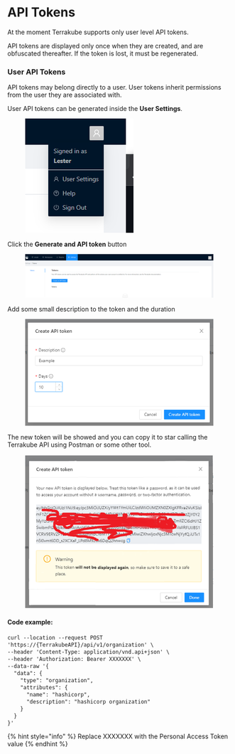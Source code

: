 # API Tokens

At the moment Terrakube supports only user level API tokens.&#x20;

API tokens are displayed only once when they are created, and are obfuscated thereafter. If the token is lost, it must be regenerated.

### User API Tokens <a href="#user-api-tokens" id="user-api-tokens"></a>

API tokens may belong directly to a user. User tokens inherit permissions from the user they are associated with.

User API tokens can be generated inside the **User Settings**.

<figure><img src="../../.gitbook/assets/image (1) (1).png" alt=""><figcaption></figcaption></figure>

Click the **Generate and API token** button

<figure><img src="../../.gitbook/assets/image (1).png" alt=""><figcaption></figcaption></figure>

Add some small description to the token and the duration

<figure><img src="../../.gitbook/assets/image (3).png" alt=""><figcaption></figcaption></figure>

The new token will be showed and you can copy it to star calling the Terrakube API using Postman or some other tool.

<figure><img src="../../.gitbook/assets/image (25).png" alt=""><figcaption></figcaption></figure>

#### Code example:

```
curl --location --request POST 'https://{TerrakubeAPI}/api/v1/organization' \
--header 'Content-Type: application/vnd.api+json' \
--header 'Authorization: Bearer XXXXXXX' \
--data-raw '{
  "data": {
    "type": "organization",
    "attributes": {
      "name": "hashicorp",
      "description": "hashicorp organization"
    }
  }
}'
```

{% hint style="info" %}
Replace XXXXXXX with the Personal Access Token value
{% endhint %}
